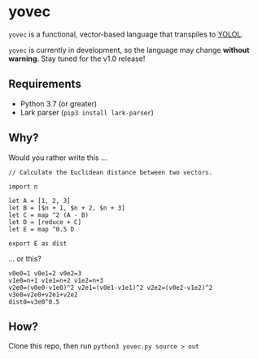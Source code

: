 # yovec

`yovec` is a functional, vector-based language that transpiles to [YOLOL](https://wiki.starbasegame.com/index.php/YOLOL).

`yovec` is currently in development, so the language may change **without warning**. Stay tuned for the v1.0 release!

## Requirements

- Python 3.7 (or greater)
- Lark parser (`pip3 install lark-parser`)

## Why?

Would you rather write this ...

```
// Calculate the Euclidean distance between two vectors.

import n

let A = [1, 2, 3]
let B = [$n + 1, $n + 2, $n + 3]
let C = map ^2 (A - B)
let D = [reduce + C]
let E = map ^0.5 D

export E as dist
```

... or this?

```
v0e0=1 v0e1=2 v0e2=3
v1e0=n+1 v1e1=n+2 v1e2=n+3
v2e0=(v0e0-v1e0)^2 v2e1=(v0e1-v1e1)^2 v2e2=(v0e2-v1e2)^2
v3e0=v2e0+v2e1+v2e2
dist0=v3e0^0.5
```

## How?

Clone this repo, then run `python3 yovec.py source > out`
